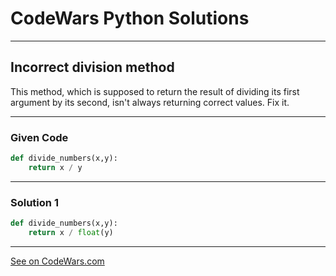 # CodeWars Python Solutions

---

## Incorrect division method

This method, which is supposed to return the result of dividing its first argument by its second, isn't always returning correct values. Fix it.

---

### Given Code


```python
def divide_numbers(x,y):
    return x / y
```

---

### Solution 1


```python
def divide_numbers(x,y):
    return x / float(y)
```

---



[See on CodeWars.com](https://www.codewars.com/kata/54d1c59aba326343c80000e7)
